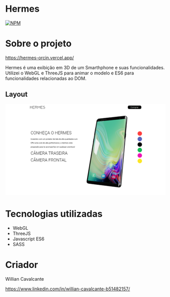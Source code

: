 # Hermes
[![NPM](https://img.shields.io/npm/l/react)](https://github.com/wpcavalcante/Hermes/blob/master/LICENCE) 

# Sobre o projeto

https://hermes-orcin.vercel.app/

Hermes é uma exibição em 3D de um Smarthphone e suas funcionalidades. Utilizei o WebGL e ThreeJS para animar o modelo e ES6 para funcionalidades relacionadas ao DOM.


## Layout 
![Web 1](https://github.com/wpcavalcante/Assets/blob/main/hermes.png)



# Tecnologias utilizadas
- WebGL
- ThreeJS
- Javascript ES6
- SASS



# Criador

Willian Cavalcante

https://www.linkedin.com/in/willian-cavalcante-b51482157/
